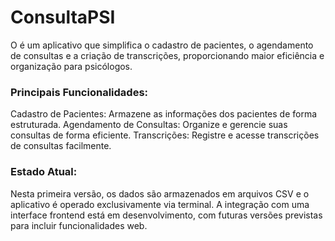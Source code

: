 <h1>ConsultaPSI</h1>
O <bConsultaPSI></b> é um aplicativo que simplifica o cadastro de pacientes, o agendamento de consultas e a criação de transcrições, proporcionando maior eficiência e organização para psicólogos.

<h3>Principais Funcionalidades:</h3>

Cadastro de Pacientes: Armazene as informações dos pacientes de forma estruturada.
Agendamento de Consultas: Organize e gerencie suas consultas de forma eficiente.
Transcrições: Registre e acesse transcrições de consultas facilmente.

<h3>Estado Atual:</h3>
Nesta primeira versão, os dados são armazenados em arquivos CSV e o aplicativo é operado exclusivamente via terminal. A integração com uma interface frontend está em desenvolvimento, com futuras versões previstas para incluir funcionalidades web.
